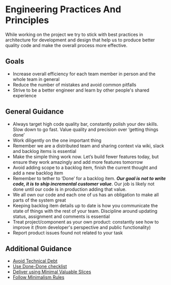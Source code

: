 # Engineering Practices And Principles

While working on the project we try to stick with best practices in architecture for development and design that help us to produce better quality code and make the overall process more effective.

## Goals

* Increase overall efficiency for each team member in person and the whole team in general
* Reduce the number of mistakes and avoid common pitfalls
* Strive to be a better engineer and learn by other people's shared experience

## General Guidance

* Always target high code quality bar, constantly polish your dev skills. Slow down to go fast. Value quality and precision over ‘getting things done’
* Work diligently on the one important thing
* Remember we are a distributed team and sharing context via wiki, slack and backlog items is essential
* Make the simple thing work now. Let’s build fewer features today, but ensure they work amazingly and add more features tomorrow
* Avoid adding scope to a backlog item, finish the current thought and add a new backlog item
* Remember to tether to ‘Done’ for a backlog item. ***Our goal is not to write code, it is to ship incremental customer value***. Our job is likely not done until our code is in production adding that value.
* We all own our code and each one of us has an obligation to make all parts of the system great
* Keeping backlog item details up to date is how you communicate the state of things with the rest of your team. Discipline around updating status, assignment and comments is essential
* Treat project/component as your own product: constantly see how to improve it (from developer's perspective and public functionality)
* Report product issues found not related to your task

## Additional Guidance

* [Avoid Technical Debt](https://martinfowler.com/bliki/TechnicalDebt.html)
* [Use Done-Done checklist](BestPractices/DoneDone.md)
* [Deliver using Minimal Valuable Slices](BestPractices/MinimalSlices.md)
* [Follow Minimalism Rules](BestPractices/MinimalismRules.md)